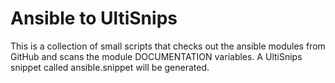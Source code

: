 # Ansible to UltiSnips

This is a collection of small scripts that checks out the ansible modules from GitHub and scans the module DOCUMENTATION variables. A UltiSnips snippet called ansible.snippet will be generated.